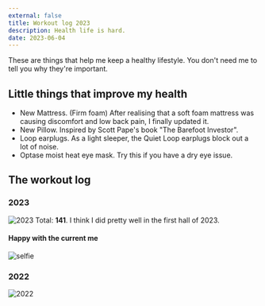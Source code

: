 ```yaml
---
external: false
title: Workout log 2023
description: Health life is hard.
date: 2023-06-04
---
```


These are things that help me keep a healthy lifestyle. You don't need me to tell you why they're important.

## Little things that improve my health
- New Mattress. (Firm foam) After realising that a soft foam mattress was causing discomfort and low back pain, I finally updated it.
- New Pillow. Inspired by Scott Pape's book "The Barefoot Investor".
- Loop earplugs. As a light sleeper, the Quiet Loop earplugs block out a lot of noise. 
- Optase moist heat eye mask. Try this if you have a dry eye issue.

## The workout log
### 2023
![2023](/images/gym-log-2023.png)
Total: **141**.
I think I did pretty well in the first hall of 2023.
#### Happy with the current me
![selfie](/images/me-at-2023-06.jpg)

### 2022
![2022](/images/gym-log-2022-12.png)

